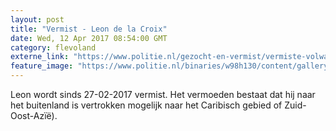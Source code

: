 ```yaml
---
layout: post
title: "Vermist - Leon de la Croix"
date: Wed, 12 Apr 2017 08:54:00 GMT
category: flevoland
externe_link: "https://www.politie.nl/gezocht-en-vermist/vermiste-volwassenen/2017/april/leon-de-la-croix.html"
feature_image: "https://www.politie.nl/binaries/w98h130/content/gallery/politie/vermist/vermiste-volwassenen/2017/april/leon-albert-de-la-croix.jpg"
---
```


Leon wordt sinds 27-02-2017 vermist. Het vermoeden bestaat dat hij naar het buitenland is vertrokken mogelijk naar het Caribisch gebied of Zuid-Oost-Azïë).
